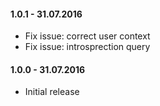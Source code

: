 #### 1.0.1 - 31.07.2016

* Fix issue: correct user context
* Fix issue: introsprection query

#### 1.0.0 - 31.07.2016

* Initial release
